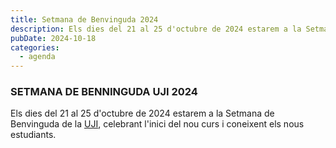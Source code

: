 ```yaml
---
title: Setmana de Benvinguda 2024
description: Els dies del 21 al 25 d'octubre de 2024 estarem a la Setmana de Benvinguda de la UJI, celebrant l'inici del nou curs i coneixent els nous estudiants.
pubDate: 2024-10-18
categories:
  - agenda
---
```


### SETMANA DE BENNINGUDA UJI 2024

Els dies del 21 al 25 d'octubre de 2024 estarem a la Setmana de Benvinguda de la [UJI](https://www.google.es/maps/place/Universitat+Jaume+I/@39.9902105,-0.0511631,14z/data=!4m6!3m5!1s0xd5ffe0fca9b5147:0x1368bf53b3a7fb3f!8m2!3d39.9943481!4d-0.0702147!16zL20vMDg0dGNk?coh=164777&entry=tt&shorturl=1), celebrant l'inici del nou curs i coneixent els nous estudiants.
